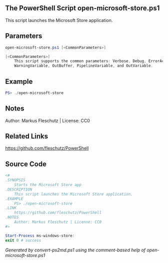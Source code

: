 ## The PowerShell Script **open-microsoft-store.ps1**

This script launches the Microsoft Store application.

## Parameters
```powershell
open-microsoft-store.ps1 [<CommonParameters>]

[<CommonParameters>]
    This script supports the common parameters: Verbose, Debug, ErrorAction, ErrorVariable, WarningAction, 
    WarningVariable, OutBuffer, PipelineVariable, and OutVariable.
```

## Example
```powershell
PS> ./open-microsoft-store

```

## Notes
Author: Markus Fleschutz | License: CC0

## Related Links
https://github.com/fleschutz/PowerShell

## Source Code
```powershell
<#
.SYNOPSIS
	Starts the Microsoft Store app
.DESCRIPTION
	This script launches the Microsoft Store application.
.EXAMPLE
	PS> ./open-microsoft-store
.LINK
	https://github.com/fleschutz/PowerShell
.NOTES
	Author: Markus Fleschutz | License: CC0
#>

Start-Process ms-windows-store:
exit 0 # success
```

*Generated by convert-ps2md.ps1 using the comment-based help of open-microsoft-store.ps1*
